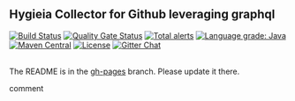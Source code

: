 ## Hygieia Collector for Github leveraging graphql

[![Build Status](https://travis-ci.com/Hygieia/hygieia-scm-github-graphql-collector.svg?branch=master)](https://travis-ci.com/Hygieia/hygieia-scm-github-graphql-collector)
[![Quality Gate Status](https://sonarcloud.io/api/project_badges/measure?project=Hygieia_hygieia-scm-github-graphql-collector&metric=alert_status)](https://sonarcloud.io/dashboard?id=Hygieia_hygieia-scm-github-graphql-collector)
[![Total alerts](https://img.shields.io/lgtm/alerts/g/Hygieia/hygieia-scm-github-graphql-collector.svg?logo=lgtm&logoWidth=18)](https://lgtm.com/projects/g/Hygieia/hygieia-scm-github-graphql-collector/alerts/)
[![Language grade: Java](https://img.shields.io/lgtm/grade/java/g/Hygieia/hygieia-scm-github-graphql-collector.svg?logo=lgtm&logoWidth=18)](https://lgtm.com/projects/g/Hygieia/hygieia-scm-github-graphql-collector/context:java)
[![Maven Central](https://img.shields.io/maven-central/v/com.capitalone.dashboard/github-graphql-scm-collector.svg?label=Maven%20Central)](https://search.maven.org/search?q=g:%22com.capitalone.dashboard%22%20AND%20a:%22github-graphql-scm-collector%22)
[![License](https://img.shields.io/badge/license-Apache%202-blue.svg)](https://www.apache.org/licenses/LICENSE-2.0)
[![Gitter Chat](https://badges.gitter.im/Join%20Chat.svg)](https://www.apache.org/licenses/LICENSE-2.0)
<br>
<br>

The README is in the [gh-pages](https://github.com/capitalone/Hygieia/blob/gh-pages/pages/hygieia/collectors/scm/github-graphql.md) branch. Please update it there.

comment
